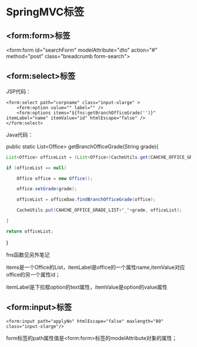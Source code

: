 # SpringMVC标签

## &lt;form:form&gt;标签

&lt;form:form id="searchForm" modelAttribute="dto" action="\#" method="post" class="breadcrumb form-search"&gt;

## &lt;form:select&gt;标签

JSP代码：

```
<form:select path="corpname" class="input-xlarge" >
    <form:option value="" label="" />
    <form:options items="${fns:getBranchOfficeGrade('')}" itemLabel="name" itemValue="id" htmlEscape="false" />
</form:select>
```

Java代码：

public static List&lt;Office&gt; getBranchOfficeGrade\(String grade\){

```java
List<Office> officeList = (List<Office>)CacheUtils.get(CAHCHE_OFFICE_GRADE_LIST+"_"+grade);

if (officeList == null)

    Office office = new Office();

    office.setGrade(grade);

    officeList = officeDao.findBranchOfficeGrade(office);

    CacheUtils.put(CAHCHE_OFFICE_GRADE_LIST+"_"+grade, officeList);

}

return officeList;
```

}

fns函数见另外笔记

items是一个Office的List，itemLabel是office的一个属性name,itemValue对应office的另一个属性id；

itemLabel是下拉框option的text属性，itemValue是option的value属性

## &lt;form:input&gt;标签

`<form:input path="applyNo" htmlEscape="false" maxlength="80" class="input-xlarge"/>`

form标签的path属性值是&lt;form:form&gt;标签的modelAttribute对象的属性；

